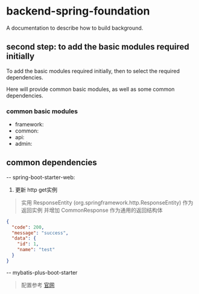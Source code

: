 # backend-spring-foundation
A documentation to describe how to build background.

## second step: to add the basic modules required initially
To add the basic modules required initially, then to select the required dependencies.

Here will provide common basic modules, as well as some common dependencies.

### common basic modules
- framework:
- common:
- api:
- admin:

## common dependencies
-- spring-boot-starter-web:
1. 更新 http get实例
> 实用 ResponseEntity (org.springframework.http.ResponseEntity) 作为返回实例
> 并增加 CommonResponse 作为通用的返回结构体
```json
{
  "code": 200,
  "message": "success",
  "data": {
    "id": 1,
    "name": "test"
  }
}
```

-- mybatis-plus-boot-starter
> 配置参考 [官网](https://baomidou.com/pages/56bac0/)
